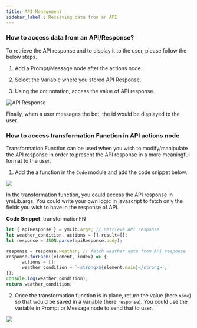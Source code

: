 ```yaml
---
title: API Management
sidebar_label : Receiving data from an API
---
```


### How to access data from an API/Response?

To retrieve the API response and to display it to the user, please follow the below steps.


1. Add a Prompt/Message node after the actions node.

2. Select the Variable where you stored API Response.

3. Using the dot notation, access the value of API response.


![API Response](https://cdn.yellowmessenger.com/pM8aYXXUTfPf1623906957904.gif)

Finally, when a user messages the bot, the id would be displayed to the user.


### How to access transformation Function in API actions node

Transformation Function can be used when you wish to modify/manipulate the API response in order to present the API response in a more meaningful format to the user.

1. Add the a function in the `Code` module and add the code snippet below.

![](https://i.imgur.com/b4AJP3Y.png)

In the transformation function, you could access the API response in ymLib.args. You could write your own logic in javascript to fetch only the fields you wish to have in the response of API.

**Code Snippet**: transformationFN
```js
let { apiResponse } = ymLib.args; // retrieve API response
let weather_condition, actions = [],result=[]; 
let response = JSON.parse(apiResponse.body); 

response = response.weather; // fetch weather data from API response
response.forEach((element, index) => {
      actions = [];
      weather_condition = `<strong>${element.main}</strong>`;
});
console.log(weather_condition);
return weather_condition; 
```
2. Once the transformation function is in place, return the value (here `name`) so that would be saved in a variable (here `response`). You could use the variable in Prompt or Message node to send that to user. 

![](https://i.imgur.com/ADPdxJ7.png)